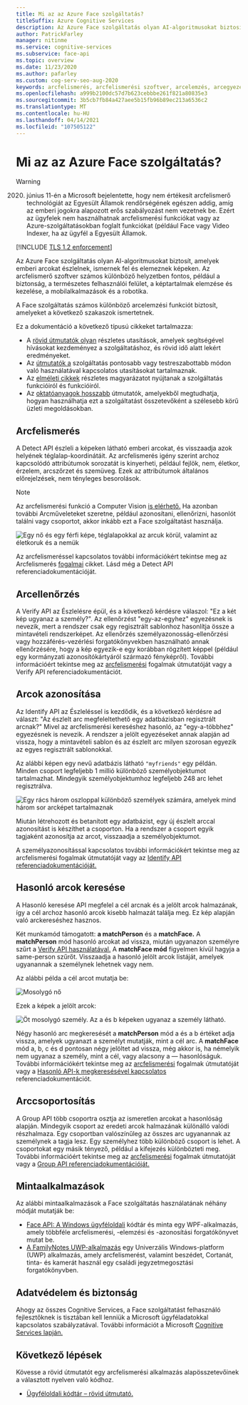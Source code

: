 ```yaml
---
title: Mi az az Azure Face szolgáltatás?
titleSuffix: Azure Cognitive Services
description: Az Azure Face szolgáltatás olyan AI-algoritmusokat biztosít, amelyek segítségével emberi arcokat észlelhet, felismerhet és elemezhet képeken.
author: PatrickFarley
manager: nitinme
ms.service: cognitive-services
ms.subservice: face-api
ms.topic: overview
ms.date: 11/23/2020
ms.author: pafarley
ms.custom: cog-serv-seo-aug-2020
keywords: arcfelismerés, arcfelismerési szoftver, arcelemzés, arcegyezés, arcfelismerési alkalmazás, arckeresés kép alapján, arcfelismerési keresés
ms.openlocfilehash: a999b2100dc57d7b623cebbbe261f821a80835e3
ms.sourcegitcommit: 3b5cb7fb84a427aee5b15fb96b89ec213a6536c2
ms.translationtype: MT
ms.contentlocale: hu-HU
ms.lasthandoff: 04/14/2021
ms.locfileid: "107505122"
---
```

# <a name="what-is-the-azure-face-service"></a>Mi az az Azure Face szolgáltatás?

> [!WARNING]
> 2020. június 11-én a Microsoft bejelentette, hogy nem értékesít arcfelismerő technológiát az Egyesült Államok rendőrségének egészen addig, amíg az emberi jogokra alapozott erős szabályozást nem vezetnek be. Ezért az ügyfelek nem használhatnak arcfelismerési funkciókat vagy az Azure-szolgáltatásokban foglalt funkciókat (például Face vagy Video Indexer, ha az ügyfél a Egyesült Államok.

[!INCLUDE [TLS 1.2 enforcement](../../../includes/cognitive-services-tls-announcement.md)]

Az Azure Face szolgáltatás olyan AI-algoritmusokat biztosít, amelyek emberi arcokat észlelnek, ismernek fel és elemeznek képeken. Az arcfelismerő szoftver számos különböző helyzetben fontos, például a biztonság, a természetes felhasználói felület, a képtartalmak elemzése és kezelése, a mobilalkalmazások és a robotika.

A Face szolgáltatás számos különböző arcelemzési funkciót biztosít, amelyeket a következő szakaszok ismertetnek.

Ez a dokumentáció a következő típusú cikkeket tartalmazza:
* A [rövid útmutatók olyan](./Quickstarts/client-libraries.md) részletes utasítások, amelyek segítségével hívásokat kezdeményez a szolgáltatáshoz, és rövid idő alatt lekért eredményeket. 
* Az [útmutatók a](./Face-API-How-to-Topics/HowtoDetectFacesinImage.md) szolgáltatás pontosabb vagy testreszabottabb módon való használatával kapcsolatos utasításokat tartalmaznak.
* Az [elméleti cikkek](./concepts/face-detection.md) részletes magyarázatot nyújtanak a szolgáltatás funkcióiról és funkcióiról.
* Az [oktatóanyagok hosszabb](./enrollment-overview.md) útmutatók, amelyekből megtudhatja, hogyan használhatja ezt a szolgáltatást összetevőként a szélesebb körű üzleti megoldásokban.

## <a name="face-detection"></a>Arcfelismerés

A Detect API észleli a képeken látható emberi arcokat, és visszaadja azok helyének téglalap-koordinátáit. Az arcfelismerés igény szerint archoz kapcsolódó attribútumok sorozatát is kinyerheti, például fejlök, nem, életkor, érzelem, arcszőrzet és szemüveg. Ezek az attribútumok általános előrejelzések, nem tényleges besorolások. 

> [!NOTE]
> Az arcfelismerési funkció a Computer Vision [is elérhető.](../computer-vision/overview.md) Ha azonban további Arcműveleteket szeretne, például azonosítani, ellenőrizni, hasonlót találni vagy csoportot, akkor inkább ezt a Face szolgáltatást használja.

![Egy nő és egy férfi képe, téglalapokkal az arcuk körül, valamint az életkoruk és a nemük](./Images/Face.detection.jpg)

Az arcfelismeréssel kapcsolatos további információkért tekintse meg az Arcfelismerés [fogalmai](concepts/face-detection.md) cikket. Lásd még a Detect API referenciadokumentációját. [](https://westus.dev.cognitive.microsoft.com/docs/services/563879b61984550e40cbbe8d/operations/563879b61984550f30395236)

## <a name="face-verification"></a>Arcellenőrzés

A Verify API az Észlelésre épül, és a következő kérdésre válaszol: "Ez a két kép ugyanaz a személy?". Az ellenőrzést "egy-az-egyhez" egyezésnek is nevezik, mert a rendszer csak egy regisztrált sablonhoz hasonlítja össze a mintavételi rendszerképet. Az ellenőrzés személyazonosság-ellenőrzési vagy hozzáférés-vezérlési forgatókönyvekben használható annak ellenőrzésére, hogy a kép egyezik-e egy korábban rögzített képpel (például egy kormányzati azonosítókártyáról származó fényképről). További információért tekintse meg az [arcfelismerési](concepts/face-recognition.md) fogalmak útmutatóját vagy a Verify API referenciadokumentációt. [](https://westus.dev.cognitive.microsoft.com/docs/services/563879b61984550e40cbbe8d/operations/563879b61984550f3039523a)

## <a name="face-identification"></a>Arcok azonosítása

Az Identify API az Észleléssel is kezdődik, és a következő kérdésre ad választ: "Az észlelt arc megfeleltethető egy adatbázisban regisztrált arcnak?" Mivel az arcfelismerési kereséshez hasonló, az "egy-a-többhez" egyezésnek is nevezik. A rendszer a jelölt egyezéseket annak alapján ad vissza, hogy a mintavételi sablon és az észlelt arc milyen szorosan egyezik az egyes regisztrált sablonokkal.

Az alábbi képen egy nevű adatbázis látható `"myfriends"` egy példán. Minden csoport legfeljebb 1 millió különböző személyobjektumot tartalmazhat. Mindegyik személyobjektumhoz legfeljebb 248 arc lehet regisztrálva.

![Egy rács három oszloppal különböző személyek számára, amelyek mind három sor arcképet tartalmaznak](./Images/person.group.clare.jpg)

Miután létrehozott és betanított egy adatbázist, egy új észlelt arccal azonosítást is készíthet a csoporton. Ha a rendszer a csoport egyik tagjaként azonosítja az arcot, visszaadja a személyobjektumot.

A személyazonosítással kapcsolatos [](concepts/face-recognition.md) további információkért tekintse meg az arcfelismerési fogalmak útmutatóját vagy az [Identify API referenciadokumentációját.](https://westus.dev.cognitive.microsoft.com/docs/services/563879b61984550e40cbbe8d/operations/563879b61984550f30395239)

## <a name="find-similar-faces"></a>Hasonló arcok keresése

A Hasonló keresése API megfelel a cél arcnak és a jelölt arcok halmazának, így a cél archoz hasonló arcok kisebb halmazát találja meg. Ez kép alapján való arckereséshez hasznos. 

Két munkamód támogatott: **a matchPerson** és a **matchFace.** A **matchPerson** mód hasonló arcokat ad vissza, miután ugyanazon személyre szűrt a [Verify API használatával.](https://westus.dev.cognitive.microsoft.com/docs/services/563879b61984550e40cbbe8d/operations/563879b61984550f3039523a) A **matchFace mód** figyelmen kívül hagyja a same-person szűrőt. Visszaadja a hasonló jelölt arcok listáját, amelyek ugyanannak a személynek lehetnek vagy nem.

Az alábbi példa a cél arcot mutatja be:

![Mosolygó nő](./Images/FaceFindSimilar.QueryFace.jpg)

Ezek a képek a jelölt arcok:

![Öt mosolygó személy. Az a és b képeken ugyanaz a személy látható.](./Images/FaceFindSimilar.Candidates.jpg)

Négy hasonló arc megkeresését a **matchPerson** mód a és a b értéket adja vissza, amelyek ugyanazt a személyt mutatják, mint a cél arc. A **matchFace** mód a, b, c és d pontosan négy jelöltet ad vissza, még akkor is, ha némelyik nem ugyanaz a személy, mint a cél, vagy alacsony a &mdash; hasonlóságuk. További információkért tekintse meg az [arcfelismerési](concepts/face-recognition.md) fogalmak útmutatóját vagy a [Hasonló API-k megkeresésével kapcsolatos](https://westus.dev.cognitive.microsoft.com/docs/services/563879b61984550e40cbbe8d/operations/563879b61984550f30395237) referenciadokumentációt.

## <a name="face-grouping"></a>Arccsoportosítás

A Group API több csoportra osztja az ismeretlen arcokat a hasonlóság alapján. Mindegyik csoport az eredeti arcok halmazának különálló valódi részhalmaza. Egy csoportban valószínűleg az összes arc ugyanannak az személynek a tagja lesz. Egy személyhez több különböző csoport is lehet. A csoportokat egy másik tényező, például a kifejezés különbözteti meg. További információért tekintse meg az [arcfelismerési](concepts/face-recognition.md) fogalmak útmutatóját vagy a [Group API referenciadokumentációját.](https://westus.dev.cognitive.microsoft.com/docs/services/563879b61984550e40cbbe8d/operations/563879b61984550f30395238)


## <a name="sample-apps"></a>Mintaalkalmazások

Az alábbi mintaalkalmazások a Face szolgáltatás használatának néhány módját mutatják be:

- [Face API: A Windows ügyféloldali](https://github.com/Microsoft/Cognitive-Face-Windows) kódtár és minta egy WPF-alkalmazás, amely többféle arcfelismerési, -elemzési és -azonosítási forgatókönyvet mutat be.
- [A FamilyNotes UWP-alkalmazás](https://github.com/Microsoft/Windows-appsample-familynotes) egy Univerzális Windows-platform (UWP) alkalmazás, amely arcfelismerést, valamint beszédet, Cortanát, tinta- és kamerát használ egy családi jegyzetmegosztási forgatókönyvben.

## <a name="data-privacy-and-security"></a>Adatvédelem és biztonság

Ahogy az összes Cognitive Services, a Face szolgáltatást felhasználó fejlesztőknek is tisztában kell lenniük a Microsoft ügyféladatokkal kapcsolatos szabályzatával. További információt a Microsoft [Cognitive Services lapján.](https://www.microsoft.com/trustcenter/cloudservices/cognitiveservices)

## <a name="next-steps"></a>Következő lépések

Kövesse a rövid útmutatót egy arcfelismerési alkalmazás alapösszetevőinek a választott nyelven való kódhoz.

- [Ügyféloldali kódtár – rövid útmutató.](quickstarts/client-libraries.md)
